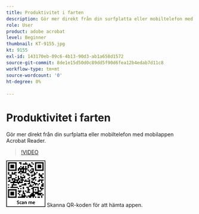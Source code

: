 ```yaml
---
title: Produktivitet i farten
description: Gör mer direkt från din surfplatta eller mobiltelefon med mobilappen Acrobat Reader
role: User
product: adobe acrobat
level: Beginner
thumbnail: KT-9155.jpg
kt: 9155
exl-id: 143170eb-09c6-4b13-90d3-ab1a658d1572
source-git-commit: 8de1e15d50d0c89dd5f90d6fea12b4edab7d11c8
workflow-type: tm+mt
source-wordcount: '0'
ht-degree: 0%

---
```


# Produktivitet i farten

Gör mer direkt från din surfplatta eller mobiltelefon med mobilappen Acrobat Reader.

>[!VIDEO](https://video.tv.adobe.com/v/337972?hidetitle=true)

![QR-kod](../assets/Acrobatqrcode.jpg)      Skanna QR-koden för att hämta appen.
